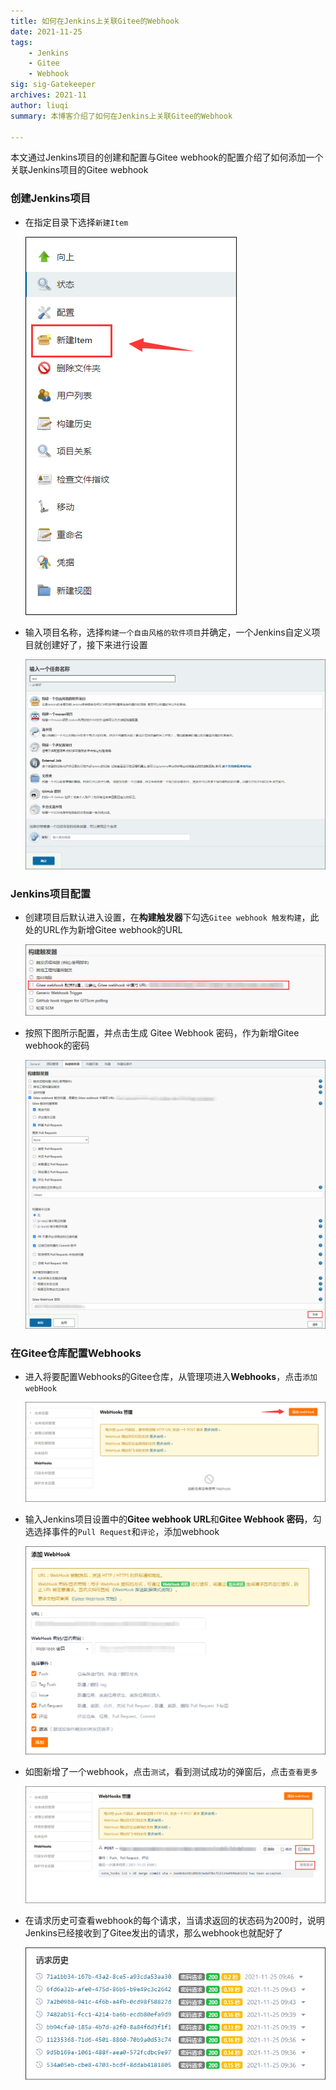 ```yaml
--- 
title: 如何在Jenkins上关联Gitee的Webhook  
date: 2021-11-25
tags:  
    - Jenkins  
    - Gitee  
    - Webhook  
sig: sig-Gatekeeper  
archives: 2021-11  
author: liuqi
summary: 本博客介绍了如何在Jenkins上关联Gitee的Webhook  
  
---   
```

本文通过Jenkins项目的创建和配置与Gitee webhook的配置介绍了如何添加一个关联Jenkins项目的Gitee webhook

### 创建Jenkins项目  

- 在指定目录下选择`新建Item`
  
  <img src='./2021-11-25-jenkins-gitee-webhook-01.png' alt='新建项目'>
  
- 输入项目名称，选择`构建一个自由风格的软件项目`并确定，一个Jenkins自定义项目就创建好了，接下来进行设置
  
  <img src='./2021-11-25-jenkins-gitee-webhook-02.png' alt='选择项目类型'>


  
### Jenkins项目配置

- 创建项目后默认进入设置，在**构建触发器**下勾选`Gitee webhook 触发构建`，此处的URL作为新增Gitee webhook的URL

  <img src='./2021-11-25-jenkins-gitee-webhook-03.png' alt='编辑构建触发器'>

- 按照下图所示配置，并点击生成 Gitee Webhook 密码，作为新增Gitee webhook的密码
  
  <img src='./2021-11-25-jenkins-gitee-webhook-04.png' alt='生成webhook密码'>

### 在Gitee仓库配置Webhooks

- 进入将要配置Webhooks的Gitee仓库，从管理项进入**Webhooks**，点击`添加 webHook`

   <img src='./2021-11-25-jenkins-gitee-webhook-05.png' alt='Gitee Webhooks'>

- 输入Jenkins项目设置中的**Gitee webhook URL**和**Gitee Webhook 密码**，勾选选择事件的`Pull Request`和`评论`，添加webhook

  <img src='./2021-11-25-jenkins-gitee-webhook-06.png' alt='添加Webhooks'>
 
- 如图新增了一个webhook，点击`测试`，看到测试成功的弹窗后，点击`查看更多`
  
  <img src='./2021-11-25-jenkins-gitee-webhook-07.png' alt='测试Webhooks'>

- 在请求历史可查看webhook的每个请求，当请求返回的状态码为200时，说明Jenkins已经接收到了Gitee发出的请求，那么webhook也就配好了
  
  <img src='./2021-11-25-jenkins-gitee-webhook-08.png' alt='查看Webhooks历史'>
 
